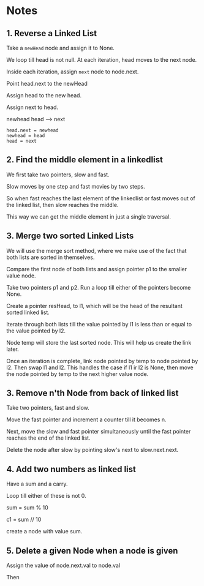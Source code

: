 # Notes

## 1. Reverse a Linked List

Take a `newHead` node and assign it to None.

We loop till head is not null. At each iteration, head moves to the next node.

Inside each iteration, assign `next` node to node.next.

Point head.next to the newHead

Assign head to the new head.

Assign next to head.

newhead  head --> next

```
head.next = newhead
newhead = head
head = next
```

## 2. Find the middle element in a linkedlist

We first take two pointers, slow and fast.

Slow moves by one step and fast movies by two steps.

So when fast reaches the last element of the linkedlist or fast moves out of the linked list, then slow reaches the middle.

This way we can get the middle element in just a single traversal.

## 3. Merge two sorted Linked Lists

We will use the merge sort method, where we make use of the fact that both lists are sorted in themselves.

 Compare the first node of both lists and assign pointer p1 to the smaller value node.

Take two pointers p1 and p2. Run a loop till either of the pointers become None.

Create a pointer resHead, to l1, which will be the head of the resultant sorted linked list.

Iterate through both lists till the value pointed by l1 is less than or equal to the value pointed by l2.

Node temp will store the last sorted node. This will help us create the link later.

Once an iteration is complete, link node pointed by temp to node pointed by l2. Then swap l1 and l2. This handles the case if  l1 ir l2 is None, then move the node pointed by temp to the next higher value node.

## 3. Remove n'th Node from back of linked list 

Take two pointers, fast and slow.

Move the fast pointer and increment a counter till it becomes n.

Next, move the slow and fast pointer simultaneously until the fast pointer reaches the end of the linked list.

Delete the node after slow by pointing slow's next to slow.next.next.

## 4. Add two numbers as linked list

Have a sum and a carry.

Loop till either of these is not 0.

sum = sum % 10

c1 = sum // 10

create a node with value sum.

## 5. Delete a given Node when a node is given

Assign the value of node.next.val to node.val

Then 
